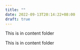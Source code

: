 ```yaml
---
title: ""
date: 2022-09-13T20:14:22+08:00
draft: true
---
```


This is in content folder


This is in content folder
